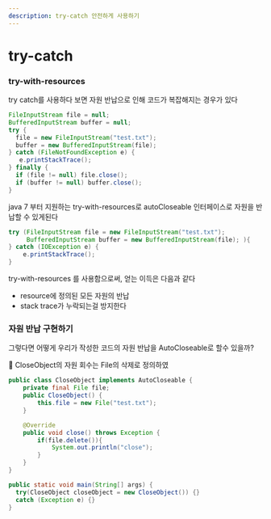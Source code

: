 ```yaml
---
description: try-catch 안전하게 사용하기
---
```


# try-catch

### try-with-resources

try catch를 사용하다 보면 자원 반납으로 인해 코드가 복잡해지는 경우가 있다

```java
FileInputStream file = null; 
BufferedInputStream buffer = null; 
try { 
  file = new FileInputStream("test.txt"); 
  buffer = new BufferedInputStream(file); 
} catch (FileNotFoundException e) {
   e.printStackTrace();
} finally { 
  if (file != null) file.close(); 
  if (buffer != null) buffer.close(); 
}
```

&#x20;java 7 부터 지원하는 try-with-resources로 autoCloseable 인터페이스로 자원을 반납할 수 있게된다

```java
try (FileInputStream file = new FileInputStream("test.txt");
     BufferedInputStream buffer = new BufferedInputStream(file); ){
} catch (IOException e) {
    e.printStackTrace();
}
```

&#x20;try-with-resources 를 사용함으로써, 얻는 이득은 다음과 같다

* resource에 정의된 모든 자원의 반납
* stack trace가 누락되는걸 방지한다



### 자원 반납 구현하기

그렇다면 어떻게 우리가 작성한 코드의 자원 반납을 AutoCloseable로 할수 있을까?



🌈 CloseObject의 자원 회수는 File의 삭제로 정의하였

```java
public class CloseObject implements AutoCloseable {
    private final File file;
    public CloseObject() {
        this.file = new File("test.txt");
    }

    @Override
    public void close() throws Exception {
        if(file.delete()){
            System.out.println("close");
        }
    }
}

```

```java
public static void main(String[] args) {
  try(CloseObject closeObject = new CloseObject()) {} 
  catch (Exception e) {}
}
```
